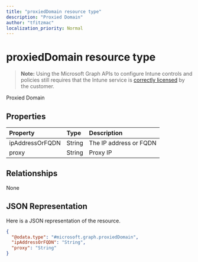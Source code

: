 ```yaml
---
title: "proxiedDomain resource type"
description: "Proxied Domain"
author: "tfitzmac"
localization_priority: Normal
---
```


# proxiedDomain resource type

> **Note:** Using the Microsoft Graph APIs to configure Intune controls and policies still requires that the Intune service is [correctly licensed](https://go.microsoft.com/fwlink/?linkid=839381) by the customer.

Proxied Domain
## Properties
|Property|Type|Description|
|:---|:---|:---|
|ipAddressOrFQDN|String|The IP address or FQDN|
|proxy|String|Proxy IP|

## Relationships
None
## JSON Representation
Here is a JSON representation of the resource.
<!-- {
  "blockType": "resource",
  "@odata.type": "microsoft.graph.proxiedDomain"
}
-->
``` json
{
  "@odata.type": "#microsoft.graph.proxiedDomain",
  "ipAddressOrFQDN": "String",
  "proxy": "String"
}
```



